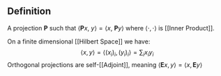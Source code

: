 ## Definition
A projection $\mathbf{P}$ such that $\langle \mathbf{P} x, \ y \rangle = \langle x, \ \mathbf{P} y \rangle$ where $\langle \cdot, \cdot \rangle$ is [[Inner Product]].

On a finite dimensional [[Hilbert Space]] we have:
$$\langle x, y \rangle = \langle (x_i)_i, (y_i)_i \rangle = \sum_i x_i y_i$$
Orthogonal projections are self-[[Adjoint]], meaning $\langle \mathbf{E} x, y \rangle = \langle x, \mathbf{E} y \rangle$ 